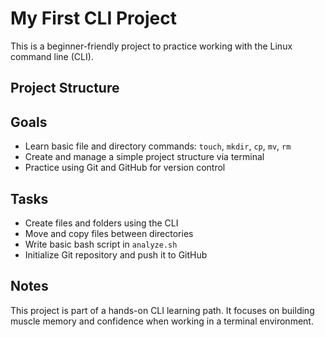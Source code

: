 # My First CLI Project

This is a beginner-friendly project to practice working with the Linux command line (CLI).

## Project Structure
## Goals

- Learn basic file and directory commands: `touch`, `mkdir`, `cp`, `mv`, `rm`
- Create and manage a simple project structure via terminal
- Practice using Git and GitHub for version control

## Tasks

- Create files and folders using the CLI
- Move and copy files between directories
- Write basic bash script in `analyze.sh`
- Initialize Git repository and push it to GitHub

## Notes

This project is part of a hands-on CLI learning path. It focuses on building muscle memory and confidence when working in a terminal environment.
